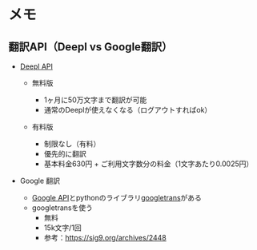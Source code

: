 # メモ

## 翻訳API（Deepl vs Google翻訳）

- [Deepl API](https://chigusa-web.com/blog/deepl-api/)

  - 無料版
    - 1ヶ月に50万文字まで翻訳が可能
    - 通常のDeeplが使えなくなる（ログアウトすればok）

  - 有料版
    - 制限なし（有料）
    - 優先的に翻訳
    - 基本料金630円 + ご利用文字数分の料金（1文字あたり0.0025円）

- Google 翻訳
  - [Google API](https://translate.google.co.jp/about/forbusiness.html)とpythonのライブラリ[googletrans](https://pypi.org/project/googletrans/)がある
  - googletransを使う
    - 無料
    - 15k文字/1回
    - 参考：https://sig9.org/archives/2448
